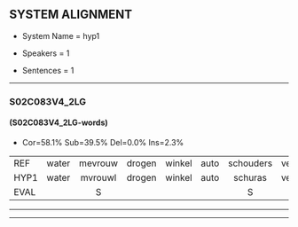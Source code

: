 
## SYSTEM ALIGNMENT

- System Name = hyp1

- Speakers = 1

- Sentences = 1

---

### S02C083V4_2LG

#### (S02C083V4_2LG-words)

- Cor=58.1%	Sub=39.5%	Del=0.0%	Ins=2.3%

|  |  |  |  |  |  |  |  |  |  |  |  |  |  |  |  |  |  |  |  |  |  |  |  |  |  |  |  |  |  |  |  |  |  |  |  |  |  |  |  |  |  |  |  |
|:--- |:---:|:---:|:---:|:---:|:---:|:---:|:---:|:---:|:---:|:---:|:---:|:---:|:---:|:---:|:---:|:---:|:---:|:---:|:---:|:---:|:---:|:---:|:---:|:---:|:---:|:---:|:---:|:---:|:---:|:---:|:---:|:---:|:---:|:---:|:---:|:---:|:---:|:---:|:---:|:---:|:---:|:---:|:---:|
| REF | water | mevrouw | drogen | winkel | auto | schouders | verhaal | koning | moeilijk | speelplaats | drinken | hoofdpijn | regen | vliegtuig | stoppen |  | opnieuw | gooien | sneeuwen | moeder | liedje | potlood | fietsbel | vinger | dichtbij | meisje | chauffeur | muziek | waarom | scheuren | lawaai | zwemmen | vuurwerk | appel | * | ah*x | cola | kussen | eerste | circus | kleuren | voetbal | vlinder |
| HYP1 | water | mvrouwl | drogen | winkel | auto | schuras | verhaal | coning | mooiluk | speelplaats | drinken | hoofdpijn | regen | vliegtuig | stoppen | oppnieuw | goyen | sneeuw | an | modar | lietje | polood | feetspel | vinger | dichtbij | meisje | chauffeur | ziek | waarom | scheuren | lawaai | zwemmen | vuurwerk | appel | chucoa | u | cola | qussenv | iesta | circus | kleuren | voetbal | fienda |
| EVAL |  | S |  |  |  | S |  | S | S |  |  |  |  |  |  | I | S | S | S | S | S | S | S |  |  |  |  | S |  |  |  |  |  |  | S | S |  | S | S |  |  |  | S |
---

---
